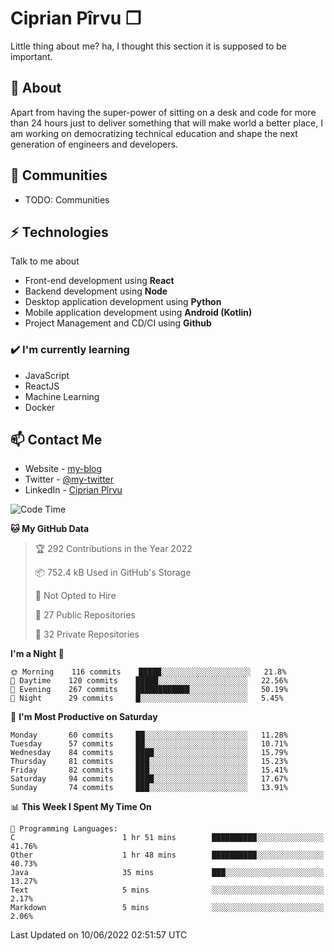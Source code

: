 # Ciprian Pîrvu ❐

Little thing about me? ha, I thought this section it is supposed to be important.

## 🧐 About

Apart from having the super-power of sitting on a desk and code for more than 24 hours just to deliver something that will make world a better place, I am working on democratizing technical education and shape the next generation of engineers and developers.

## 👯 Communities

-   TODO: Communities

## ⚡ Technologies

Talk to me about

-   Front-end development using **React**
-   Backend development using **Node**
-   Desktop application development using **Python**
-   Mobile application development using **Android (Kotlin)**
-   Project Management and CD/CI using **Github**

### ✔️ I'm currently learning

-   JavaScript
-   ReactJS
-   Machine Learning
-   Docker

## 📫 Contact Me

-   Website - [my-blog]()
-   Twitter - [@my-twitter]()
-   LinkedIn - [Ciprian Pîrvu](https://www.linkedin.com/in/p%C3%AErvu-ciprian-cristian-4415991b1/)

<!--START_SECTION:waka-->
![Code Time](http://img.shields.io/badge/Code%20Time-1%2C235%20hrs-blue)

**🐱 My GitHub Data** 

> 🏆 292 Contributions in the Year 2022
 > 
> 📦 752.4 kB Used in GitHub's Storage 
 > 
> 🚫 Not Opted to Hire
 > 
> 📜 27 Public Repositories 
 > 
> 🔑 32 Private Repositories  
 > 
**I'm a Night 🦉** 

```text
🌞 Morning    116 commits    █████░░░░░░░░░░░░░░░░░░░░   21.8% 
🌆 Daytime    120 commits    █████░░░░░░░░░░░░░░░░░░░░   22.56% 
🌃 Evening    267 commits    ████████████░░░░░░░░░░░░░   50.19% 
🌙 Night      29 commits     █░░░░░░░░░░░░░░░░░░░░░░░░   5.45%

```
📅 **I'm Most Productive on Saturday** 

```text
Monday       60 commits     ██░░░░░░░░░░░░░░░░░░░░░░░   11.28% 
Tuesday      57 commits     ██░░░░░░░░░░░░░░░░░░░░░░░   10.71% 
Wednesday    84 commits     ████░░░░░░░░░░░░░░░░░░░░░   15.79% 
Thursday     81 commits     ███░░░░░░░░░░░░░░░░░░░░░░   15.23% 
Friday       82 commits     ███░░░░░░░░░░░░░░░░░░░░░░   15.41% 
Saturday     94 commits     ████░░░░░░░░░░░░░░░░░░░░░   17.67% 
Sunday       74 commits     ███░░░░░░░░░░░░░░░░░░░░░░   13.91%

```


📊 **This Week I Spent My Time On** 

```text
💬 Programming Languages: 
C                        1 hr 51 mins        ██████████░░░░░░░░░░░░░░░   41.76% 
Other                    1 hr 48 mins        ██████████░░░░░░░░░░░░░░░   40.73% 
Java                     35 mins             ███░░░░░░░░░░░░░░░░░░░░░░   13.27% 
Text                     5 mins              ░░░░░░░░░░░░░░░░░░░░░░░░░   2.17% 
Markdown                 5 mins              ░░░░░░░░░░░░░░░░░░░░░░░░░   2.06%

```


 Last Updated on 10/06/2022 02:51:57 UTC
<!--END_SECTION:waka-->
